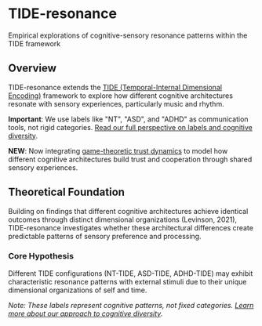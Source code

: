 # TIDE-resonance
Empirical explorations of cognitive-sensory resonance patterns within the TIDE framework

## Overview
TIDE-resonance extends the [TIDE (Temporal-Internal Dimensional Encoding)](https://github.com/HillaryDanan/TIDE) framework to explore how different cognitive architectures resonate with sensory experiences, particularly music and rhythm.

**Important**: We use labels like "NT", "ASD", and "ADHD" as communication tools, not rigid categories. [Read our full perspective on labels and cognitive diversity](https://github.com/HillaryDanan/TIDE/blob/main/DISCLAIMER.md).

**NEW**: Now integrating [game-theoretic trust dynamics](https://github.com/HillaryDanan/game-theory-trust-suite) to model how different cognitive architectures build trust and cooperation through shared sensory experiences.

## Theoretical Foundation
Building on findings that different cognitive architectures achieve identical outcomes through distinct dimensional organizations (Levinson, 2021), TIDE-resonance investigates whether these architectural differences create predictable patterns of sensory preference and processing.

### Core Hypothesis
Different TIDE configurations (NT-TIDE, ASD-TIDE, ADHD-TIDE) may exhibit characteristic resonance patterns with external stimuli due to their unique dimensional organizations of self and time.

*Note: These labels represent cognitive patterns, not fixed categories. [Learn more about our approach to cognitive diversity](https://github.com/HillaryDanan/TIDE/blob/main/DISCLAIMER.md).*
